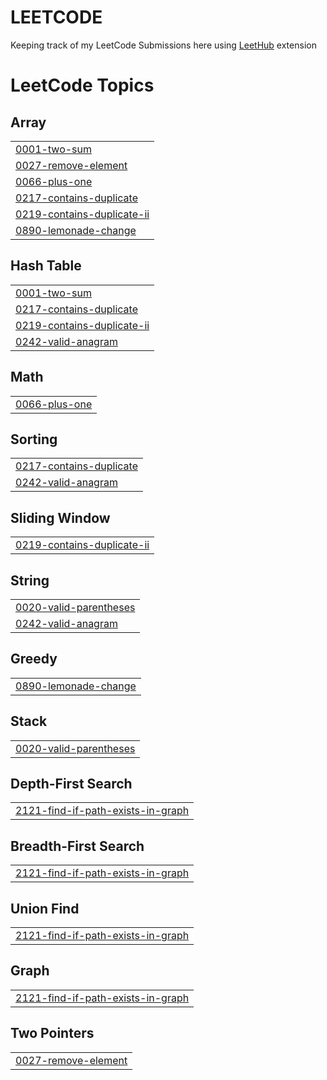 # LEETCODE

Keeping track of my LeetCode Submissions here using [LeetHub](https://chromewebstore.google.com/detail/leethub-v2/mhanfgfagplhgemhjfeolkkdidbakocm) extension
<!---LeetCode Topics Start-->
# LeetCode Topics
## Array
|  |
| ------- |
| [0001-two-sum](https://github.com/mahalakshmijinadoss/LEETCODE/tree/master/0001-two-sum) |
| [0027-remove-element](https://github.com/mahalakshmijinadoss/LEETCODE/tree/master/0027-remove-element) |
| [0066-plus-one](https://github.com/mahalakshmijinadoss/LEETCODE/tree/master/0066-plus-one) |
| [0217-contains-duplicate](https://github.com/mahalakshmijinadoss/LEETCODE/tree/master/0217-contains-duplicate) |
| [0219-contains-duplicate-ii](https://github.com/mahalakshmijinadoss/LEETCODE/tree/master/0219-contains-duplicate-ii) |
| [0890-lemonade-change](https://github.com/mahalakshmijinadoss/LEETCODE/tree/master/0890-lemonade-change) |
## Hash Table
|  |
| ------- |
| [0001-two-sum](https://github.com/mahalakshmijinadoss/LEETCODE/tree/master/0001-two-sum) |
| [0217-contains-duplicate](https://github.com/mahalakshmijinadoss/LEETCODE/tree/master/0217-contains-duplicate) |
| [0219-contains-duplicate-ii](https://github.com/mahalakshmijinadoss/LEETCODE/tree/master/0219-contains-duplicate-ii) |
| [0242-valid-anagram](https://github.com/mahalakshmijinadoss/LEETCODE/tree/master/0242-valid-anagram) |
## Math
|  |
| ------- |
| [0066-plus-one](https://github.com/mahalakshmijinadoss/LEETCODE/tree/master/0066-plus-one) |
## Sorting
|  |
| ------- |
| [0217-contains-duplicate](https://github.com/mahalakshmijinadoss/LEETCODE/tree/master/0217-contains-duplicate) |
| [0242-valid-anagram](https://github.com/mahalakshmijinadoss/LEETCODE/tree/master/0242-valid-anagram) |
## Sliding Window
|  |
| ------- |
| [0219-contains-duplicate-ii](https://github.com/mahalakshmijinadoss/LEETCODE/tree/master/0219-contains-duplicate-ii) |
## String
|  |
| ------- |
| [0020-valid-parentheses](https://github.com/mahalakshmijinadoss/LEETCODE/tree/master/0020-valid-parentheses) |
| [0242-valid-anagram](https://github.com/mahalakshmijinadoss/LEETCODE/tree/master/0242-valid-anagram) |
## Greedy
|  |
| ------- |
| [0890-lemonade-change](https://github.com/mahalakshmijinadoss/LEETCODE/tree/master/0890-lemonade-change) |
## Stack
|  |
| ------- |
| [0020-valid-parentheses](https://github.com/mahalakshmijinadoss/LEETCODE/tree/master/0020-valid-parentheses) |
## Depth-First Search
|  |
| ------- |
| [2121-find-if-path-exists-in-graph](https://github.com/mahalakshmijinadoss/LEETCODE/tree/master/2121-find-if-path-exists-in-graph) |
## Breadth-First Search
|  |
| ------- |
| [2121-find-if-path-exists-in-graph](https://github.com/mahalakshmijinadoss/LEETCODE/tree/master/2121-find-if-path-exists-in-graph) |
## Union Find
|  |
| ------- |
| [2121-find-if-path-exists-in-graph](https://github.com/mahalakshmijinadoss/LEETCODE/tree/master/2121-find-if-path-exists-in-graph) |
## Graph
|  |
| ------- |
| [2121-find-if-path-exists-in-graph](https://github.com/mahalakshmijinadoss/LEETCODE/tree/master/2121-find-if-path-exists-in-graph) |
## Two Pointers
|  |
| ------- |
| [0027-remove-element](https://github.com/mahalakshmijinadoss/LEETCODE/tree/master/0027-remove-element) |
<!---LeetCode Topics End-->
